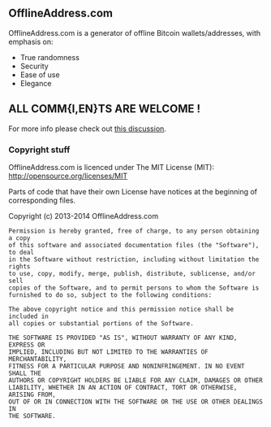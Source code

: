 OfflineAddress.com
------------------

OfflineAddress.com is a generator of offline Bitcoin wallets/addresses, with emphasis on:

* True randomness
* Security
* Ease of use
* Elegance


ALL COMM{I,EN}TS ARE WELCOME !
------------------------------

For more info please check out [this discussion](https://bitcointalk.org/index.php?topic=399452).



 
### Copyright stuff

OfflineAddress.com is licenced under The MIT License (MIT): http://opensource.org/licenses/MIT

Parts of code that have their own License have notices at the beginning of corresponding files.

Copyright (c) 2013-2014 OfflineAddress.com

    Permission is hereby granted, free of charge, to any person obtaining a copy
    of this software and associated documentation files (the "Software"), to deal
    in the Software without restriction, including without limitation the rights
    to use, copy, modify, merge, publish, distribute, sublicense, and/or sell
    copies of the Software, and to permit persons to whom the Software is
    furnished to do so, subject to the following conditions:
    
    The above copyright notice and this permission notice shall be included in
    all copies or substantial portions of the Software.
    
    THE SOFTWARE IS PROVIDED "AS IS", WITHOUT WARRANTY OF ANY KIND, EXPRESS OR
    IMPLIED, INCLUDING BUT NOT LIMITED TO THE WARRANTIES OF MERCHANTABILITY,
    FITNESS FOR A PARTICULAR PURPOSE AND NONINFRINGEMENT. IN NO EVENT SHALL THE
    AUTHORS OR COPYRIGHT HOLDERS BE LIABLE FOR ANY CLAIM, DAMAGES OR OTHER
    LIABILITY, WHETHER IN AN ACTION OF CONTRACT, TORT OR OTHERWISE, ARISING FROM,
    OUT OF OR IN CONNECTION WITH THE SOFTWARE OR THE USE OR OTHER DEALINGS IN
    THE SOFTWARE.
